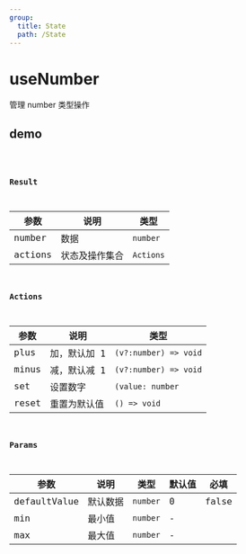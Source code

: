 ```yaml
---
group:
  title: State
  path: /State
---
```


# useNumber

管理 number 类型操作

## demo

<code src="./Demo/index.tsx"/>

### Result

| **参数** | **说明**       | **类型**  |
| -------- | -------------- | --------- |
| number   | 数据           | `number`  |
| actions  | 状态及操作集合 | `Actions` |

### Actions

| **参数** | **说明**     | **类型**              |
| -------- | ------------ | --------------------- |
| plus     | 加，默认加 1 | `(v?:number) => void` |
| minus    | 减，默认减 1 | `(v?:number) => void` |
| set      | 设置数字     | `(value: number`      |
| reset    | 重置为默认值 | `() => void`          |

### Params

| **参数**     | **说明** | **类型** | **默认值** | 必填  |
| ------------ | -------- | -------- | ---------- | ----- |
| defaultValue | 默认数据 | `number` | 0          | false |
| min          | 最小值   | `number` | -          |       |
| max          | 最大值   | `number` | -          |       |

